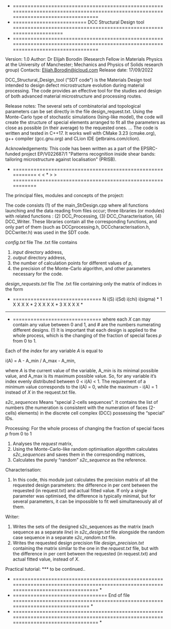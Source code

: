 * ===================================================================================================================================
* =========================	 DCC Structural Design tool	 ====================================================================
* ===================================================================================================================================

Version: 1.0
Author: Dr Elijah Borodin (Research Fellow in Materials Physics at the University of Manchester; Mechanics and Physics of Solids research group)
Contacts: Elijah.Borodin@icloud.com
Release date: 17/09/2022

DCC_Structural_Design_tool ("SDT code") is the Materials Design tool intended to design defect microstructure evolution during material processing. The code provides an effective tool for the studies and design of both advanced material microstructure and processing routes.

Release notes:
The several sets of combinatorial and topological parameters can be set directly in the file design_request.txt. Using the Monte-Carlo type of stochastic simulations (Ising-like model), the code will create the structure of special elements arranged to fit all the parameters as close as possible (in their average) to the requested ones. 
… 
The code is written and tested in C++17. It works well with CMake 3.23 (cmake.org), g++ compiler (gcc.gnu.org) and CLion IDE (jetbrains.com/clion).

Acknowledgements:
This code has been written as a part of the EPSRC-funded project EP/V022687/1 "Patterns recognition inside shear bands: tailoring microstructure against localisation" (PRISB).

*  =========================================================== < < * > > ===========================================================

The principal files, modules and concepts of the project:

The code consists (1) of the main_StrDesign.cpp where all functions launching and the data reading from files occur; three libraries (or modules) with related functions :
(2) DCC_Processing, 
(3) DCC_Characterisation,
(4) DCC_Writer.
These libraries contain all the corresponding functions, and only part of them (such as DCCprocessing.h, DCCcharacterisation.h, DCCwriter.h) was used in the SDT code.

*config.txt* file
The .txt file contains
1. *input* directory address, 
2. *output* directory address,
3. the number of calculation points for different values of *p*,
4. the precision of the Monte-Carlo algorithm,
and other parameters necessary for the code.

*design_requests.txt* file
The .txt file containing only the matrix of indices in the form
* ==============================
N i(S) i(Sd) i(chi) i(sigma) *
1 X X X X *
2 X X X X *
3 X X X X *
***
* ==============================
where each *X* can may contain any value between 0 and 1, and # are the numbers numerating different designs. 
(!) It is important that each design is applied to the whole process, which is the changing of the fraction of special faces *p* from 0 to 1.

Each of the *index* for any variable *A* is equal to

i(A) = A - A_min / A_max - A_min,

where *A* is the current value of the variable, A_min is its minimal possible value, and A_max is its maximum possible value. So, for any variable it’s index evenly distributed between 0 < i(A) < 1. The requirement of a minimum value corresponds to the i(A) = 0, while the maximum - i(A) = 1 instead of *X* in the request.txt file. 

*s2c_sequences*
Means “special 2-cells sequences”. It contains the list of numbers (the numeration is consistent with the numeration of faces (2-cells) elements) in the discrete cell complex (DCC) possessing the “special” IDs. 

Processing:
For the whole process of changing the fraction of special faces *p* from 0 to 1
1. Analyses the *request* matrix,
2. Using the Monte-Carlo-like random optimisation algorithm calculates *s2c_sequences* and saves them in the corresponding matrices,
3. Calculates the purely “random” *s2c_sequence* as the reference.

Characterisation:
1. In this code, this module just calculates the precision matrix of all the requested design parameters: the difference in per cent between the requested (in request.txt) and actual fitted value. If only a single parameter was optimised, the difference is typically minimal, but for several parameters, it can be impossible to fit well simultaneously all of them. 

Writer:
1. Writes the sets of the designed s2c_sequences as the matrix (each sequence as a separate *line*) in *s2c_design.txt* file alongside the random case sequence in a separate *s2c_random.txt* file.
2. Writes the requested design precision file *design_precision.txt* containing the matrix similar to the one in the *request.txt* file, but with the difference in per cent between the requested (in request.txt) and actual fitted value, instead of *X*. 

Practical tutorial:
*** to be continued..

* =================================================================================================================================== *
* ================================	End of file	============================================================================= *
* =================================================================================================================================== *

	
